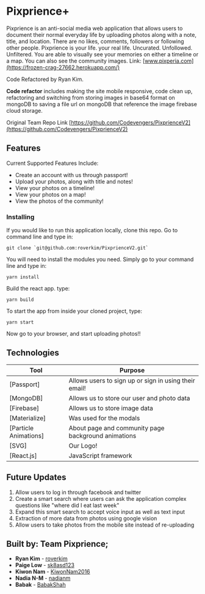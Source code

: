 # Pixprience+

Pixprience is an anti-social media web application that allows users to document their normal everyday life by uploading photos along with a note, title, and location. There are no likes, comments, followers or following other people. Pixprience is your life. your real life. Uncurated. Unfollowed. Unfiltered. You are able to visually see your memories on either a timeline or a map. You can also see the community images.
Link: [www.pixperia.com](https://frozen-crag-27662.herokuapp.com/)

Code Refactored by Ryan Kim.

**Code refactor** includes making the site mobile responsive, code clean up, refactoring and switching from storing images in base64 format on mongoDB to saving a file url on mongoDB that reference the image firebase cloud storage.

Original Team Repo Link [https://github.com/Codevengers/PixprienceV2](https://github.com/Codevengers/PixprienceV2)

## Features

Current Supported Features Include:
* Create an account with us through passport!
* Upload your photos, along with title and notes!
* View your photos on a timeline!
* View your photos on a map!
* View the photos of the community!

### Installing

If you would like to run this application locally, clone this repo. Go to command line and type in:
```
git clone `git@github.com:roverkim/PixprienceV2.git`
```

You will need to install the modules you need. Simply go to your command line and type in:
```
yarn install
```
Build the react app. type:
```
yarn build
```
To start the app from inside your cloned project, type:
```
yarn start
```
Now go to your browser, and start uploading photos!!


## Technologies

| Tool   | Purpose|
| ------------- | ------------- |
| [Passport] |Allows users to sign up or sign in using their email! |
| [MongoDB] | Allows us to store our user and photo data |
| [Firebase] | Allows us to store image data |
| [Materialize]| Was used for the modals |
| [Particle Animations] | About page and community page background animations |
| [SVG] | Our Logo! |
| [React.js] | JavaScript framework|



## Future Updates

1. Allow users to log in through facebook and twitter
2. Create a smart search where users can ask the application complex questions like "where did I eat last week"
3. Expand this smart search to accept voice input as well as text input
4. Extraction of more data from photos using google vision
5. Allow users to take photos from the mobile site instead of re-uploading


## Built by: Team Pixprience;

* **Ryan Kim** - [roverkim](https://github.com/roverkim)
* **Paige Low** - [sk8asd123](https://github.com/sk8asd123)
* **Kiwon Nam** - [KiwonNam2016](https://github.com/KiwonNam2016)
* **Nadia N-M** - [nadianm](https://github.com/nadianm)
* **Babak** - [BabakShah](https://github.com/BabakShah)
